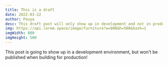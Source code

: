 ```yaml
---
title: This is a draft
date: 2022-03-22
author: Pouya
desc: This draft post will only show up in development and not in production.
img: https://api.lorem.space/image/furniture?w=800&h=500&hash=1
imgWidth: 800
imgHeight: 500
---
```


This post is going to show up in a development environment, but won't be published when building for production!
